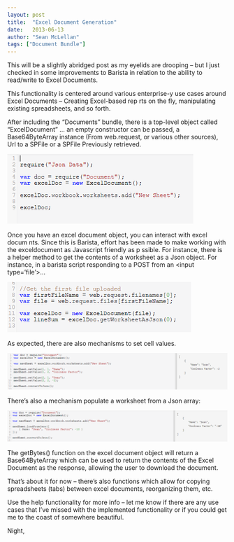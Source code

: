 ```yaml
---
layout: post
title:  "Excel Document Generation"
date:   2013-06-13
author: "Sean McLellan"
tags: ["Document Bundle"]
---
```


This will be a slightly abridged post as my eyelids are drooping – but I just checked in some improvements to Barista in relation to the ability to read/write to Excel Documents.
 
This functionality is centered around various enterprise-y use cases around Excel Documents – Creating Excel-based rep rts on the fly, manipulating existing spreadsheets, and so forth.
 
After including the “Documents” bundle, there is a top-level object called “ExcelDocument” … an empty constructor can be passed, a Base64ByteArray instance (From web.request, or various other sources), Url to a SPFile or a SPFile Previously retrieved.
 
![alt text](/img/2013-06-13-excel-document-generation-01.png "Code")

Once you have an excel document object, you can interact with excel docum nts. Since this is Barista, effort has been made to make working with the exceldocument as Javascript friendly as p ssible. For instance, there is a helper method to get the contents of a worksheet as a Json object. For instance, in a barista script responding to a POST from an &lt;input type=’file’&gt;…

![alt text](/img/2013-06-13-excel-document-generation-02.png "Code")
 
 
As expected, there are also mechanisms to set cell values.

![alt text](/img/2013-06-13-excel-document-generation-03.png "Code")
 
There’s also a mechanism populate a worksheet from a Json array:

![alt text](/img/2013-06-13-excel-document-generation-04.png "Code")
 
 
The getBytes() function on the excel document object will return a Base64ByteArray which can be used to return the contents of the Excel Document as the response, allowing the user to download the document.
 
 
That’s about it for now – there’s also functions which allow for copying spreadsheets (tabs) between excel documents, reorganizing them, etc.
 
 
Use the help functionality for more info – let me know if there are any use cases that I’ve missed with the implemented functionality or if you could get me to the coast of somewhere beautiful.
 
 
Night,